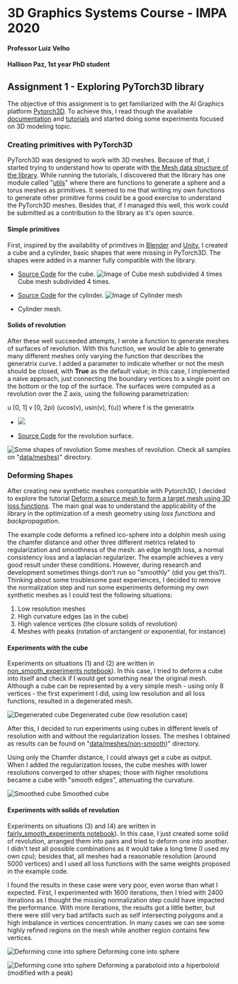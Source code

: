 # 3D Graphics Systems Course - IMPA 2020

#### Professor Luiz Velho
#### Hallison Paz, 1st year PhD student

## Assignment 1 - Exploring PyTorch3D library

The objective of this assignment is to get familiarized with the AI Graphics platform [Pytorch3D](https://pytorch3d.org/). To achieve this, I read though the available [documentation](https://pytorch3d.org/docs/why_pytorch3d) and [tutorials](https://pytorch3d.org/tutorials) and started doing some experiments focused on 3D modeling topic.


### Creating primitives with PyTorch3D

PyTorch3D was designed to work with 3D meshes. Because of that, I started trying to understand how to operate with [the Mesh data structure of the library](https://pytorch3d.org/docs/batching). While running the tutorials, I discovered that the library has one module called "[utils](https://github.com/facebookresearch/pytorch3d/tree/master/pytorch3d/utils)" where there are functions to generate a sphere and a torus meshes as primitives. It seemed to me that writing my own functions to generate other primitive forms could be a good exercise to understand the PyTorch3D meshes. Besides that, if I managed this well, this  work could be submitted as a contribution to the library as it's open source.

####  Simple primitives

First, inspired by the availability of primitives in [Blender](https://docs.blender.org/manual/en/latest/modeling/meshes/primitives.html) and [Unity](https://docs.unity3d.com/Manual/PrimitiveObjects.html), I created a cube and a cylinder, basic shapes that were missing in PyTorch3D. The shapes were added in a manner fully compatible with the library.

* [Source Code](https://github.com/hallpaz/3dsystems20/blob/master/extensions_utils/cube.py) for the cube.
![Image of Cube mesh subdivided 4 times](img/cube-lv4.gif)
Cube mesh subdivided 4 times.

* [Source Code](https://github.com/hallpaz/3dsystems20/blob/master/extensions_utils/cylinder.py) for the cylinder.
![Image of Cylinder mesh](img/cylinder.gif)
* Cylinder mesh.

####  Solids of revolution
After these well succeeded attempts, I wrote a function to generate meshes of surfaces of revolution. With this function, we would be able to generate many different meshes only varying the function that describes the generatrix curve. I added a parameter to indicate whether or not the mesh should be closed, with **True** as the default value; in this case, I implemented a naive approach, just connecting  the boundary vertices to a single point on the bottom or the top of the surface. The surfaces were computed as a revolution over the Z axis, using the following parametrization:

u [0, 1]
v [0, 2pi)
(ucos(v), usin(v), f(u)) where f is the generatrix

 - <img src="https://render.githubusercontent.com/render/math?math=e^{i \pi} = -1">

* [Source Code](https://github.com/hallpaz/3dsystems20/blob/master/extensions_utils/cylinder.py) for the revolution surface.

![Some shapes of revolution](img/rev_shapes.gif)
Some meshes of revolution. Check all samples on "[data/meshes](https://github.com/hallpaz/3dsystems20/tree/master/data/meshes))" directory.

### Deforming Shapes

After creating new synthetic meshes compatible with Pytorch3D, I decided to explore the tutorial [Deform a source mesh to form a target mesh using 3D loss functions](https://pytorch3d.org/tutorials/deform_source_mesh_to_target_mesh#Deform-a-source-mesh-to-form-a-target-mesh-using-3D-loss-functions). The main goal was to understand the applicability of the library in the optimization of a mesh geometry using *loss functions* and *backpropagation*. 

The example code deforms a refined ico-sphere into a dolphin mesh using the chamfer distance and other three different metrics related to regularization and smoothness of the mesh: an edge length loss, a normal consistency loss and a laplacian regularizer. The example achieves a very good result under these conditions. However, during research and development sometimes things don't run so "smoothly" (did you get this?). Thinking about some troublesome past experiences, I decided to remove the normalization step and run some experiments deforming my own synthetic meshes as I could test the following situations:

 1. Low resolution meshes
 2. High curvature edges (as in the cube)
 3. High valence vertices (the closure solids of revolution)
 4. Meshes with peaks (rotation of arctangent or exponential, for instance)

#### Experiments with the cube
Experiments on situations (1) and (2) are written in [non_smooth_experiments notebook](https://github.com/hallpaz/3dsystems20/blob/master/non_smooth_experiments.ipynb)). In this case, I tried to deform a cube into itself and check if I would get something near the original mesh. Although a cube can be represented by a very simple mesh - using only 8 vertices - the first experiment I did, using low resolution and all loss functions, resulted in a degenerated mesh. 

![Degenerated cube](img/degenerated-cube.gif)
Degenerated cube (low resolution case)

After this, I decided to run experiments using cubes in different levels of resolution with and without the regularization losses. The meshes I obtained as results can be found on "[data/meshes/non-smooth](https://github.com/hallpaz/3dsystems20/tree/master/data/meshes/non-smooth))" directory.

Using only the Chamfer distance, I could always get a cube as output. When I added the regularization losses, the cube meshes with lower resolutions converged to other shapes; those with higher resolutions became a cube with "smooth edges", attenuating the curvature.

![Smoothed cube](img/smoothed-opt-cube-lv3.png)
Smoothed cube 

#### Experiments with solids of revolution

Experiments on situations (3) and (4) are written in [fairly_smooth_experiments notebook](https://github.com/hallpaz/3dsystems20/blob/master/fairly_smooth_experiments.ipynb)). In this case, I just created some solid of revolution, arranged them into pairs and tried to deform one into another. I didn't test all possible combinations as it would take a long time (I used my own cpu); besides that, all meshes had a reasonable resolution (around 5000 vertices) and I used all loss functions with the same weights proposed in the example code.

I found the results in these case were very poor, even worse than what I expected. First, I experimented with 1600 iterations, then I tried with 2400 iterations as I thought the missing normalization step could have impacted the performance. With more iterations, the results got a little better, but there were still very bad artifacts such as self intersecting polygons and a high imbalance in vertices concentration. In many cases we can see some highly refined regions on the mesh while another region contains few vertices.

![Deforming cone into sphere](img/cone_into_sphere.png)
Deforming cone into sphere

![Deforming cone into sphere](img/paraboloid-hiperboloid.jpeg)
Deforming a paraboloid into a hiperboloid (modified with a peak)





<!--stackedit_data:
eyJoaXN0b3J5IjpbMTg0MTA5OTE5Miw5MjcwMTEyODQsLTEyOD
Q5OTAzMzQsMTc0MTQzMTgwNSwtMTE3NDIzOTUzMSwtMTQzNDQx
MDYzNCwtNTQyNDg2MzExLC0xMzgxNTcwNDMxLDE0MjY0NTY2OS
wtMTYwNTE2MTE0OCwtMTkzODUzMDM5OCwxMTkyNjA1NzE1XX0=

-->
